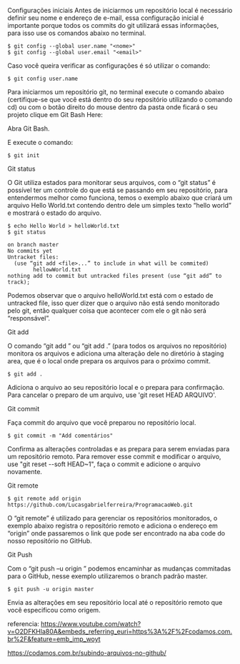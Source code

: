 
<!-- Lucas Gabriel -->
Configurações iniciais
Antes de iniciarmos um repositório local é necessário definir seu nome e endereço de e-mail, essa configuração inicial é importante porque todos os commits do git utilizará essas informações, para isso use os comandos abaixo no terminal.

    $ git config --global user.name "<nome>"
    $ git config --global user.email "<email>"

Caso você queira verificar as configurações é só utilizar o comando:

    $ git config user.name

Para iniciarmos um repositório git, no terminal execute o comando abaixo (certifique-se que você está dentro do seu repositório utilizando o comando cd) ou com o botão direito do mouse dentro da pasta onde ficará o seu projeto clique em Git Bash Here:

Abra Git Bash.

E execute o comando:

    $ git init

Git status

O Git utiliza estados para monitorar seus arquivos, com o “git status” é possível ter um controle do que está se passando em seu repositório, para entendermos melhor como funciona, temos o exemplo abaixo que criará um arquivo Hello World.txt contendo dentro dele um simples texto “hello world” e mostrará o estado do arquivo.

    $ echo Hello World > helloWorld.txt
    $ git status

    on branch master
    No commits yet
    Untracket files:
      (use “git add <file>...” to include in what will be commited)
            hellowWorld.txt
    nothing add to commit but untracked files present (use “git add” to track);

Podemos observar que o arquivo helloWorld.txt está com o estado de untracked file, isso quer dizer que o arquivo não está sendo monitorado pelo git, então qualquer coisa que acontecer com ele o git não será “responsável”.

Git add

O comando “git add ” ou “git add .” (para todos os arquivos no repositório) monitora os arquivos e adiciona uma alteração dele no diretório à staging area, que é o local onde prepara os arquivos para o próximo commit.

    $ git add .

 Adiciona o arquivo ao seu repositório local e o prepara para confirmação. Para cancelar o preparo de um arquivo, use 'git reset HEAD ARQUIVO'.

Git commit

Faça commit do arquivo que você preparou no repositório local.

    $ git commit -m "Add comentários"

 Confirma as alterações controladas e as prepara para serem enviadas para um repositório remoto. Para remover esse commit e modificar o arquivo, use "git reset --soft HEAD~1", faça o commit e adicione o arquivo novamente.

 Git remote

    $ git remote add origin https://github.com/Lucasgabrielferreira/ProgramacaoWeb.git

O “git remote” é utilizado para gerenciar os repositórios monitorados, o exemplo abaixo registra o repositório remoto e adiciona o endereço em “origin” onde passaremos o link que pode ser encontrado na aba code do nosso repositório no GitHub.

Git Push

Com o “git push –u origin ” podemos encaminhar as mudanças commitadas para o GitHub, nesse exemplo utilizaremos o branch padrão master.

    $ git push -u origin master

Envia as alterações em seu repositório local até o repositório remoto que você especificou como origem.

referencia: https://www.youtube.com/watch?v=O2DFKHla80A&embeds_referring_euri=https%3A%2F%2Fcodamos.com.br%2F&feature=emb_imp_woyt


https://codamos.com.br/subindo-arquivos-no-github/